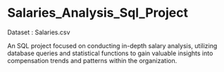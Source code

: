 # Salaries_Analysis_Sql_Project

Dataset : Salaries.csv

An SQL project focused on conducting in-depth salary analysis, utilizing database queries and statistical functions to gain valuable insights into compensation trends and patterns within the organization.

